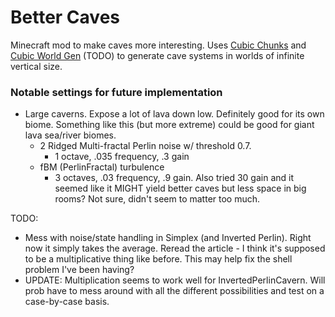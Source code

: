 # Better Caves
Minecraft mod to make caves more interesting. Uses [Cubic Chunks](https://github.com/OpenCubicChunks/CubicChunks) and [Cubic World Gen](https://github.com/OpenCubicChunks/CubicWorldGen) (TODO) to generate cave systems in worlds of infinite vertical size.


### Notable settings for future implementation
- Large caverns. Expose a lot of lava down low. Definitely good for its own biome. Something like this (but more extreme) could be good for giant lava sea/river biomes.
  - 2 Ridged Multi-fractal Perlin noise w/ threshold 0.7.
    - 1 octave, .035 frequency, .3 gain
  - fBM (PerlinFractal) turbulence
    - 3 octaves, .03 frequency, .9 gain. Also tried 30 gain and it seemed like it MIGHT yield better caves but less space in big rooms? Not sure, didn't seem to matter too much.

TODO:
 - Mess with noise/state handling in Simplex (and Inverted Perlin). 
Right now it simply takes the average. Reread the article - I think it's 
supposed to be a multiplicative thing like before. This may help fix the 
shell problem I've been having?
  - UPDATE: Multiplication seems to work well for InvertedPerlinCavern. 
Will prob have to mess around with all the different possibilities and 
test on a case-by-case basis.
